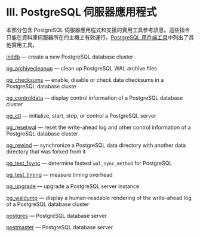 # III. PostgreSQL 伺服器應用程式

本部分包含 PostgreSQL 伺服器應用程式和支援的實用工具參考訊息。這些指令只能在資料庫伺服器所在的主機上有效運行。[PostgreSQL 用戶端工具](../client-applications/)中列出了其他實用工具。

[initdb](https://www.postgresql.org/docs/current/app-initdb.html) — create a new PostgreSQL database cluster

[pg\_archivecleanup](https://www.postgresql.org/docs/current/pgarchivecleanup.html) — clean up PostgreSQL WAL archive files

[pg\_checksums](https://www.postgresql.org/docs/current/app-pgchecksums.html) — enable, disable or check data checksums in a PostgreSQL database cluste

[pg\_controldata](https://www.postgresql.org/docs/current/app-pgcontroldata.html) — display control information of a PostgreSQL database cluster

[pg\_ctl](https://www.postgresql.org/docs/current/app-pg-ctl.html) — initialize, start, stop, or control a PostgreSQL server

[pg\_resetwal](https://www.postgresql.org/docs/current/app-pgresetwal.html) — reset the write-ahead log and other control information of a PostgreSQL database cluster

[pg\_rewind](https://www.postgresql.org/docs/current/app-pgrewind.html) — synchronize a PostgreSQL data directory with another data directory that was forked from it

[pg\_test\_fsync](https://www.postgresql.org/docs/current/pgtestfsync.html) — determine fastest `wal_sync_method` for PostgreSQL

[pg\_test\_timing](https://www.postgresql.org/docs/current/pgtesttiming.html) — measure timing overhead

[pg\_upgrade](https://www.postgresql.org/docs/current/pgupgrade.html) — upgrade a PostgreSQL server instance

[pg\_waldump](https://www.postgresql.org/docs/current/pgwaldump.html) — display a human-readable rendering of the write-ahead log of a PostgreSQL database cluster

[postgres](https://www.postgresql.org/docs/current/app-postgres.html) — PostgreSQL database server

[postmaster](https://www.postgresql.org/docs/current/app-postmaster.html) — PostgreSQL database server

